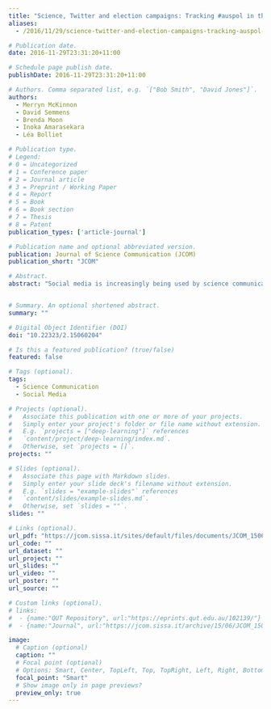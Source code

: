 ```yaml
---
title: "Science, Twitter and election campaigns: Tracking #auspol in the Australian federal elections"
aliases: 
  - /2016/11/29/science-twitter-and-election-campaigns-tracking-auspol-in-the-australian-federal-elections/

# Publication date.
date: 2016-11-29T23:31:20+11:00

# Schedule page publish date.
publishDate: 2016-11-29T23:31:20+11:00

# Authors. Comma separated list, e.g. `["Bob Smith", "David Jones"]`.
authors:
  - Merryn McKinnon 
  - David Semmens 
  - Brenda Moon
  - Inoka Amarasekara
  - Léa Bolliet

# Publication type.
# Legend:
# 0 = Uncategorized
# 1 = Conference paper
# 2 = Journal article
# 3 = Preprint / Working Paper
# 4 = Report
# 5 = Book
# 6 = Book section
# 7 = Thesis
# 8 = Patent
publication_types: ['article-journal']

# Publication name and optional abbreviated version.
publication: Journal of Science Communication (JCOM)
publication_short: "JCOM"

# Abstract.
abstract: "Social media is increasingly being used by science communicators, journalists and government agencies to engage in discourse with a range of publics. Despite a growing body of literature on Twitter use, the communication of science via Twitter is comparatively under explored. This paper examines the prominence of scientific issues in political debate occurring on Twitter during the 2013 and 2016 Australian federal election campaigns. Hashtracking of the umbrella political hashtag auspol was used to capture tweets during the two campaign periods. The 2013 campaign was particularly relevant as a major issue for both parties was climate change mitigation, a controversial and partisan issue. Therefore, climate change discussion on Twitter during the 2013 election was used as a focal case study in this research. Subsamples of the 2013 data were used to identify public sentiment and major contributors to the online conversation, specifically seeking to see if scientific, governmental, media or ‘public' sources were the more dominant instigators. We compare the prominence of issues on Twitter to mainstream media polls over the two campaign periods and argue that the potential of Twitter as an effective public engagement tool for science, and for politicised scientific issues in particular, is not being realised."


# Summary. An optional shortened abstract.
summary: ""

# Digital Object Identifier (DOI)
doi: "10.22323/2.15060204"

# Is this a featured publication? (true/false)
featured: false

# Tags (optional).
tags:
  - Science Communication
  - Social Media

# Projects (optional).
#   Associate this publication with one or more of your projects.
#   Simply enter your project's folder or file name without extension.
#   E.g. `projects = ["deep-learning"]` references 
#   `content/project/deep-learning/index.md`.
#   Otherwise, set `projects = []`.
projects: ""

# Slides (optional).
#   Associate this page with Markdown slides.
#   Simply enter your slide deck's filename without extension.
#   E.g. `slides = "example-slides"` references 
#   `content/slides/example-slides.md`.
#   Otherwise, set `slides = ""`.
slides: ""

# Links (optional).
url_pdf: "https://jcom.sissa.it/sites/default/files/documents/JCOM_1506_2016_A04.pdf"
url_code: ""
url_dataset: ""
url_project: ""
url_slides: ""
url_video: ""
url_poster: ""
url_source: ""

# Custom links (optional).
# links:
#  - {name:"QUT Repository", url:"https://eprints.qut.edu.au/102139/"}
#  - {name:"Journal", url:"https://jcom.sissa.it/archive/15/06/JCOM_1506_2016_A04"}

image:
  # Caption (optional)
  caption: ""
  # Focal point (optional)
  # Options: Smart, Center, TopLeft, Top, TopRight, Left, Right, BottomLeft, Bottom, BottomRight
  focal_point: "Smart"
  # Show image only in page previews?
  preview_only: true
---
```

